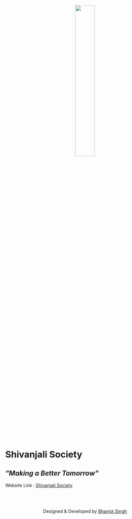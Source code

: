 <div align="center" >
  
  <img src="https://user-images.githubusercontent.com/68502679/149490461-11de9fd3-ab53-42bb-8765-f1ca6791fd4e.png" width=35% />

</div>
  
# Shivanjali Society

## _"Making a Better Tomorrow"_

Website Link : <a href="https://www.shivanjalisociety.in/" target="_blank"> Shivanjali Society </a>

<br>
<br>
<br>

<footer>
  <div align="center">
  Designed & Developed by <a href="https://github.com/bhavi140201" target="_blank"> Bhavjot Singh </a>
    </div>
</footer>

